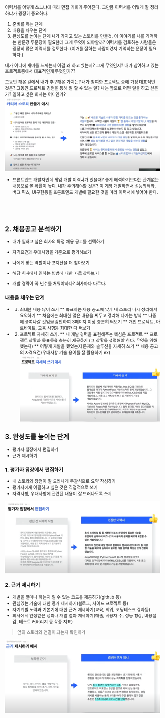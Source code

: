 이력서를 어떻게 쓰느냐에 따라 면접 기회가 주어진다. 그만큼 이력서를 어떻게 잘 정리하냐가 굉장히 중요하다. 
1. 준비를 하는 단계
2. 내용을 채우는 단계
3. 완성도를 높이는 단계
내가 가지고 있는 스토리를 만들것. 이 이야기를 나를 기억하는 한문장 두문장이 필요한데 그게 무엇이 되야할까? 이력서를 검토하는 사람들은 굉장히 많은 이력서를 검토한다. (이거를 잘하는 사람이였지 기억하는 문장이 필요하다.)

내가 어디에 재미를 느끼는지 이걸 왜 하고 있는지? 그게 무엇인지?
내가 참여하고 있는 프로젝트중에서 대표적인게 무엇인가?? 

그동안 해온 일에서 내가 추구해온 가치는?
내가 참여한 프로젝트 중에 가장 대표적인 것은?
그동안 프로젝트 경험을 통해 잘 할 수 있는 일?
나는 앞으로 어떤 일을 하고 싶은가?
일하고 싶은 회사는 어디인가?
![](https://github.com/MinsoftK/TIL/blob/master/MyTextWork/img/resume1.png?raw=true)

* 프론트엔드 개발자인데 게임 개발 이력서가 있을때?
좋게 해석하기보다는 관계없는 내용으로 볼 확률이 높다. 내가 주의해야할 것은? 이 게임 개발하면서 성능최적화, 버그 픽스, UI구현등을 프론트엔드 개발에 필요한 것을 미리 이력서에 넣어야 한다. 


<br/>
<br/>
<br/>


## 2. 채용공고 분석하기
* 내가 일하고 싶은 회사의 특정 채용 공고를 선택하기
* 자격요건과 우대사항을 기준으로 평가해보기
* 나에게 맞는 역할이나 포지션을 더 찾아보기
* 해당 회사에서 일하는 방법에 대한 자료 찾아보기

* 개발 경력이 꼭 년수를 채워야하나? 회사마다 다르다.

### 내용을 채우는 단계
* 1. 최대한 내용 많이 쓰기
** 목표하는 채용 공고에 맞게 내 스토리 다시 정리해서 요약하기
** 처음에는 최대한 많은 내용을 써두고 정리해 나가는 방식
** 나중에 줄여나갈 것임을 감안하여 3페이지 이상 충분히 써보기
** 개인 프로젝트, 아르바이트, 교육 사항등 최대한 다 써보기

* 2. 프로젝트 자세히 쓰기.
** 내 개발 경력을 표현해주는 핵심은 프로젝트
** 프로젝트 상황과 목표등을 충분히 제공하기 (그 상황을 설명해야 한다. 무엇을 위해 했는지)
** 어떻게 개발을 했었는지 문제와 솔루션을 자세히 쓰기
** 채용 공고의 자격요건/우대사항 기술 용어를 잘 활용하기
ex)
![](https://github.com/MinsoftK/TIL/blob/master/MyTextWork/img/resume2.png?raw=true)

## 3. 완성도를 높이는 단계
* 평가자 입장에서 편집하기
* 근거 제시하기

### 1. 평가자 입장에서 편집하기
* 내 스토리와 장점이 잘 드러나게 두괄식으로 요약 작성하기
* 평가자에게 어필하고 싶은 것은 직접적으로 쓰기
* 자격사항, 우대사항에 관련된 내용이 잘 드러나도록 쓰기

![](https://github.com/MinsoftK/TIL/blob/master/MyTextWork/img/resume3.png?raw=true)

### 2. 근거 제시하기
* 개발을 얼마나 하는지 알 수 있는 코드를 제공하기(github 등)
* 관심있는 기술에 대한 증거 제시하기(블로그, 사이드 프로젝트 등)
* 자기계발 노력과 기본기에 대한 근거 제시하기(교육, 학위, 코딩테스크 결과등)
* 회사에서 인정받은 성과나 개발 결과 제시하기(매출, 사용자 수, 성능 향상, 비용절감, 테스트 커버리지 등 각종 지표)

> 앞의 스토리와 연결이 되는지 확인하기

![](https://github.com/MinsoftK/TIL/blob/master/MyTextWork/img/resume4.png?raw=true)
